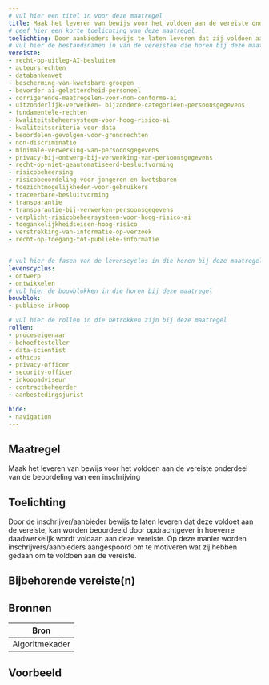 ```yaml
---
# vul hier een titel in voor deze maatregel
title: Maak het leveren van bewijs voor het voldoen aan de vereiste onderdeel van de beoordeling van een inschrijving
# geef hier een korte toelichting van deze maatregel
toelichting: Door aanbieders bewijs te laten leveren dat zij voldoen aan de vereiste, kan worden beoordeeld in hoeverre daadwerkelijk wordt voldaan aan deze vereiste.
# vul hier de bestandsnamen in van de vereisten die horen bij deze maatregel
vereiste: 
- recht-op-uitleg-AI-besluiten
- auteursrechten
- databankenwet
- bescherming-van-kwetsbare-groepen
- bevorder-ai-geletterdheid-personeel
- corrigerende-maatregelen-voor-non-conforme-ai
- uitzonderlijk-verwerken- bijzondere-categorieen-persoonsgegevens 
- fundamentele-rechten
- kwaliteitsbeheersysteem-voor-hoog-risico-ai
- kwaliteitscriteria-voor-data
- beoordelen-gevolgen-voor-grondrechten
- non-discriminatie
- minimale-verwerking-van-persoonsgegevens
- privacy-bij-ontwerp-bij-verwerking-van-persoonsgegevens
- recht-op-niet-geautomatiseerd-besluitvorming
- risicobeheersing
- risicobeoordeling-voor-jongeren-en-kwetsbaren
- toezichtmogelijkheden-voor-gebruikers
- traceerbare-besluitvorming
- transparantie
- transparantie-bij-verwerken-persoonsgegevens
- verplicht-risicobeheersysteem-voor-hoog-risico-ai
- toegankelijkheidseisen-hoog-risico
- verstrekking-van-informatie-op-verzoek
- recht-op-toegang-tot-publieke-informatie


# vul hier de fasen van de levenscyclus in die horen bij deze maatregel
levenscyclus: 
- ontwerp
- ontwikkelen
# vul hier de bouwblokken in die horen bij deze maatregel
bouwblok: 
- publieke-inkoop

# vul hier de rollen in die betrokken zijn bij deze maatregel
rollen:
- proceseigenaar
- behoeftesteller
- data-scientist
- ethicus
- privacy-officer
- security-officer
- inkoopadviseur
- contractbeheerder
- aanbestedingsjurist

hide:
- navigation
---
```


<!-- Let op! onderstaande regel met 'tags' niet weghalen! Deze maakt automatisch de knopjes op basis van de metadata  -->
<!-- tags -->

## Maatregel
<!-- Vul hier een omschrijving in van wat deze maatregel inhoudt. -->
 Maak het leveren van bewijs voor het voldoen aan de vereiste onderdeel van de beoordeling van een inschrijving

## Toelichting
<!-- Geef hier een toelichting van deze maatregel -->
Door de inschrijver/aanbieder bewijs te laten leveren dat deze voldoet aan de vereiste, kan worden beoordeeld door opdrachtgever in hoeverre daadwerkelijk wordt voldaan aan deze vereiste. Op deze manier worden inschrijvers/aanbieders aangespoord om te motiveren wat zij hebben gedaan om te voldoen aan de vereiste.  

## Bijbehorende vereiste(n)
<!-- Hier volgt een lijst met vereisten op basis van de in de metadata ingevulde vereiste -->

<!-- Let op! onderstaande regel met 'list_vereisten_on_maatregelen_page' niet weghalen! Deze maakt automatisch een lijst van bijbehorende verseisten op basis van de metadata  -->
<!-- list_vereisten_on_maatregelen_page -->

## Bronnen 
<!-- Vul hier de relevante bronnen in voor deze maatregel -->

| Bron                        |
|-----------------------------|
| Algoritmekader |        

## Voorbeeld
<!-- Voeg hier een voorbeeld toe, door er bijvoorbeeld naar te verwijzen -->



  
